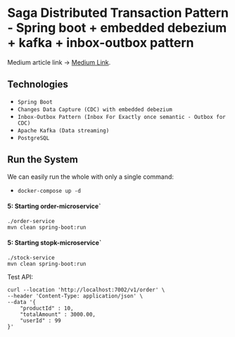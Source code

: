 # Saga Distributed Transaction Pattern - Spring boot + embedded debezium + kafka + inbox-outbox pattern

Medium article
link -> [Medium Link](https://medium.com/@htyesilyurt/saga-distributed-transaction-pattern-spring-boot-embedded-debezium-apache-kafka-8d111de0b444).

Technologies
------------

- `Spring Boot`
- `Changes Data Capture (CDC) with embedded debezium`
- `Inbox-Outbox Pattern (Inbox For Exactly once semantic - Outbox for CDC)`
- `Apache Kafka (Data streaming)`
- `PostgreSQL`

## Run the System

We can easily run the whole with only a single command:

* `docker-compose up -d`

#### 5: Starting order-microservice`

```shell
./order-service
mvn clean spring-boot:run
```

#### 5: Starting stopk-microservice`

```shell
./stock-service
mvn clean spring-boot:run
```

Test API:

```shell
curl --location 'http://localhost:7002/v1/order' \
--header 'Content-Type: application/json' \
--data '{
    "productId" : 10,
    "totalAmount" : 3000.00,
    "userId" : 99
}'
```
